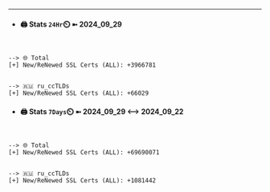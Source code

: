

---
- #### 🖨️ **Stats** `24Hr`⏲️ ➼ 2024_09_29
```console


--> 🌐 Total
[+] New/ReNewed SSL Certs (ALL): +3966781


--> 🇷🇺 ru_ccTLDs
[+] New/ReNewed SSL Certs (ALL): +66029

```

- #### 🖨️ **Stats** `7Days`⏲️ ➼ 2024_09_29 <--> 2024_09_22
```console


--> 🌐 Total
[+] New/ReNewed SSL Certs (ALL): +69690071


--> 🇷🇺 ru_ccTLDs
[+] New/ReNewed SSL Certs (ALL): +1081442

```

